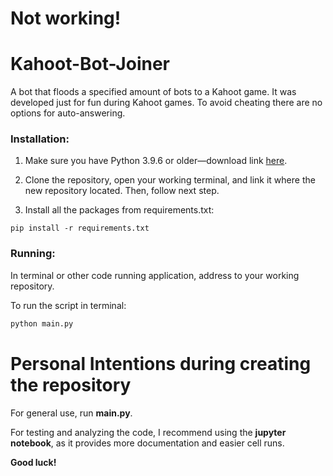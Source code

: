 # **Not working!**

# Kahoot-Bot-Joiner
A bot that floods a specified amount of bots to a Kahoot game. It was developed just for fun during Kahoot games. To avoid cheating there are no options for auto-answering.

### Installation: 

1. Make sure you have Python 3.9.6 or older—download link [here](https://www.python.org/downloads/release/python-396/).

2. Clone the repository, open your working terminal, and link it where the new repository located. Then, follow next step.
   
3. Install all the packages from requirements.txt:
```
pip install -r requirements.txt
```

### Running: 

In terminal or other code running application, address to your working repository.

To run the script in terminal: 
```python
python main.py
```


# Personal Intentions during creating the repository

For general use, run **main.py**.

For testing and analyzing the code, I recommend using the **jupyter notebook**, as it provides more documentation and easier cell runs. 

**Good luck!**

